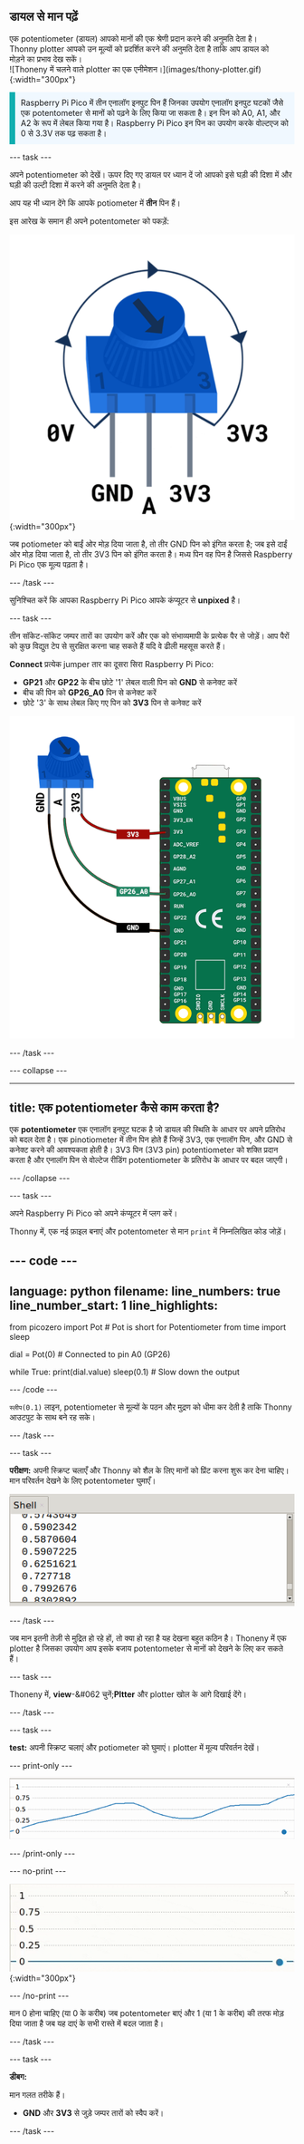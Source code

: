 ## डायल से मान पढ़ें

<div style="display: flex; flex-wrap: wrap">
<div style="flex-basis: 200px; flex-grow: 1; margin-right: 15px;">
एक potentiometer (डायल) आपको मानों की एक श्रेणी प्रदान करने की अनुमति देता है। Thonny plotter आपको उन मूल्यों को प्रदर्शित करने की अनुमति देता है ताकि आप डायल को मोड़ने का प्रभाव देख सकें।
</div>
<div>
![Thoneny में चलने वाले plotter का एक एनीमेशन।](images/thony-plotter.gif){:width="300px"}
</div>
</div>

<p style="border-left: solid; border-width:10px; border-color: #0faeb0; background-color: aliceblue; padding: 10px;">
Raspberry Pi Pico में तीन <span style="color: #0feb0">एनालॉग इनपुट पिन</span> हैं जिनका उपयोग एनालॉग इनपुट घटकों जैसे एक potentometer से मानों को पढ़ने के लिए किया जा सकता है। इन पिन को A0, A1, और A2 के रूप में लेबल किया गया है। Raspberry Pi Pico इन पिन का उपयोग करके वोल्टएज को 0 से 3.3V तक पढ़ सकता है।</p>

--- task ---

अपने potentiometer को देखें। ऊपर दिए गए डायल पर ध्यान दें जो आपको इसे घड़ी की दिशा में और घड़ी की उल्टी दिशा में करने की अनुमति देता है।

आप यह भी ध्यान देंगे कि आपके potiometer में **तीन** पिन हैं।

इस आरेख के समान ही अपने potentometer को पकड़ें:

![डायल को घड़ी की दिशा में घुमाया जा रहा है और तीन लेग्स: GND, A, और 3V3 दिखाता हुआ एक पोटेंशियल का चित्रण।](images/potentiometer-illustration.png){:width="300px"}

जब potiometer को बाईं ओर मोड़ दिया जाता है, तो तीर GND पिन को इंगित करता है; जब इसे दाईं ओर मोड़ दिया जाता है, तो तीर 3V3 पिन को इंगित करता है। मध्य पिन वह पिन है जिससे Raspberry Pi Pico एक मूल्य पढ़ता है।

--- /task ---

सुनिश्चित करें कि आपका Raspberry Pi Pico आपके कंप्यूटर से **unpixed** है।

--- task ---

तीन सॉकेट-सॉकेट जम्पर तारों का उपयोग करें और एक को संभाव्यमापी के प्रत्येक पैर से जोड़ें। आप पैरों को कुछ विद्युत टेप से सुरक्षित करना चाह सकते हैं यदि वे ढीली महसूस करते हैं।

**Connect** प्रत्येक jumper तार का दूसरा सिरा Raspberry Pi Pico:
+ **GP21** और **GP22** के बीच छोटे '1' लेबल वाली पिन को **GND** से कनेक्ट करें
+ बीच की पिन को **GP26_A0** पिन से कनेक्ट करें
+ छोटे '3' के साथ लेबल किए गए पिन को **3V3** पिन से कनेक्ट करें

![एक aspberry Pi Pico से जुड़े एक potentometer का एक आरेख जो जीडबल्यूडी, जीपी26_A0, और 3V3 पिन का उपयोग करता है।](images/pot-diagram.png)

--- /task ---

--- collapse ---

---
title: एक potentiometer कैसे काम करता है?
---

एक **potentiometer** एक एनालॉग इनपुट घटक है जो डायल की स्थिति के आधार पर अपने प्रतिरोध को बदल देता है। एक pinotiometer में तीन पिन होते हैं जिन्हें 3V3, एक एनालॉग पिन, और GND से कनेक्ट करने की आवश्यकता होती है। 3V3 पिन (3V3 pin) potentiometer को शक्ति प्रदान करता है और एनालॉग पिन से वोल्टेज रीडिंग potentiometer के प्रतिरोध के आधार पर बदल जाएगी।

--- /collapse ---

--- task ---

अपने Raspberry Pi Pico को अपने कंप्यूटर में प्लग करें।

Thonny में, एक नई फ़ाइल बनाएं और potentometer से मान `print` में निम्नलिखित कोड जोड़ें।

--- code ---
---
language: python filename: line_numbers: true line_number_start: 1
line_highlights:
---
from picozero import Pot # Pot is short for Potentiometer from time import sleep

dial = Pot(0) # Connected to pin A0 (GP26)

while True: print(dial.value) sleep(0.1) # Slow down the output

--- /code ---

`स्लीप(0.1)` लाइन, potentiometer से मूल्यों के पठन और मुद्रण को धीमा कर देती है ताकि Thonny आउटपुट के साथ बने रह सके।

--- /task ---

--- task ---

**परीक्षण:** अपनी स्क्रिप्ट चलाएँ और Thonny को शैल के लिए मानों को प्रिंट करना शुरू कर देना चाहिए। मान परिवर्तन देखने के लिए potentometer घुमाएँ।

![Thony Shell में 0 और 1 के बीच संख्याओं का स्क्रीनशॉट।](images/potentiometer-shell.png)

--- /task ---

जब मान इतनी तेज़ी से मुद्रित हो रहे हों, तो क्या हो रहा है यह देखना बहुत कठिन है। Thoneny में एक plotter है जिसका उपयोग आप इसके बजाय potentometer से मानों को देखने के लिए कर सकते हैं।

--- task ---

Thoneny में, **view**-&#062 चुनें;**Pltter** और plotter खोल के आगे दिखाई देंगे।

--- /task ---

--- task ---

**test:** अपनी स्क्रिप्ट चलाएं और potiometer को घुमाएं। plotter में मूल्य परिवर्तन देखें।

--- print-only ---

![0 से 1 तक के पैमाने पर प्लॉट किए गए मानों का स्क्रीनशॉट।](images/thonny-plotter.png)

--- /print-only ---

--- no-print ---

![Thoneny में चलने वाले plotter का एक एनीमेशन।](images/thonny-plotter.gif){:width="300px"}

--- /no-print ---

मान 0 होना चाहिए (या 0 के करीब) जब potentometer बाएं और 1 (या 1 के करीब) की तरफ मोड़ दिया जाता है जब यह दाएं के सभी रास्ते में बदल जाता है।

--- /task ---

--- task ---

**डीबग:**

मान गलत तरीके हैं।
+ **GND** और **3V3** से जुड़े जम्पर तारों को स्वैप करें।

--- /task ---


